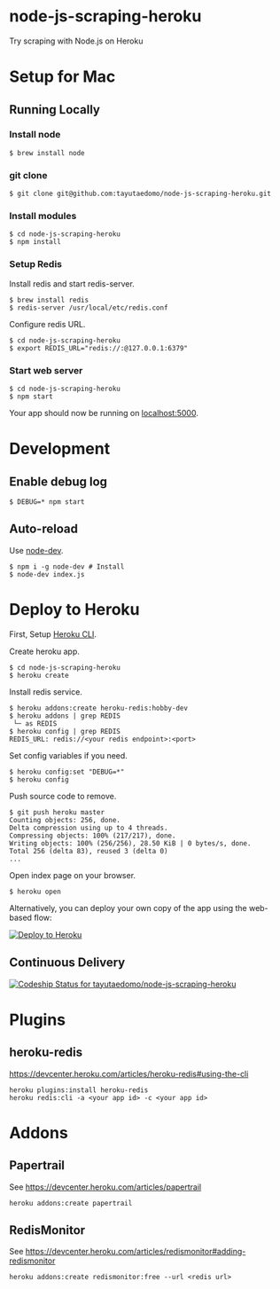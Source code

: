 # node-js-scraping-heroku
Try scraping with Node.js on Heroku


# Setup for Mac
## Running Locally
### Install node
```
$ brew install node
```

### git clone
```
$ git clone git@github.com:tayutaedomo/node-js-scraping-heroku.git
```

### Install modules
```
$ cd node-js-scraping-heroku
$ npm install
```

### Setup Redis
Install redis and start redis-server.
```
$ brew install redis
$ redis-server /usr/local/etc/redis.conf
```

Configure redis URL.
```
$ cd node-js-scraping-heroku
$ export REDIS_URL="redis://:@127.0.0.1:6379"
```

### Start web server
```
$ cd node-js-scraping-heroku
$ npm start
```
Your app should now be running on [localhost:5000](http://localhost:5000/).


# Development
## Enable debug log
```
$ DEBUG=* npm start
```

## Auto-reload
Use [node-dev](https://github.com/fgnass/node-dev).
```
$ npm i -g node-dev # Install
$ node-dev index.js
```


# Deploy to Heroku
First, Setup [Heroku CLI](https://github.com/heroku/heroku).

Create heroku app.
```
$ cd node-js-scraping-heroku
$ heroku create
```

Install redis service.
```
$ heroku addons:create heroku-redis:hobby-dev
$ heroku addons | grep REDIS
 └─ as REDIS
$ heroku config | grep REDIS
REDIS_URL: redis://<your redis endpoint>:<port>
```

Set config variables if you need.
```
$ heroku config:set "DEBUG=*"
$ heroku config
```

Push source code to remove.
```
$ git push heroku master
Counting objects: 256, done.
Delta compression using up to 4 threads.
Compressing objects: 100% (217/217), done.
Writing objects: 100% (256/256), 28.50 KiB | 0 bytes/s, done.
Total 256 (delta 83), reused 3 (delta 0)
...
```

Open index page on your browser.
```
$ heroku open
```

Alternatively, you can deploy your own copy of the app using the web-based flow:

[![Deploy to Heroku](https://www.herokucdn.com/deploy/button.png)](https://heroku.com/deploy)

## Continuous Delivery
[ ![Codeship Status for tayutaedomo/node-js-scraping-heroku](https://codeship.com/projects/c5e20a80-6dc9-0133-e702-666194911eaf/status?branch=master)](https://codeship.com/projects/115729)

# Plugins
## heroku-redis
https://devcenter.heroku.com/articles/heroku-redis#using-the-cli

```
heroku plugins:install heroku-redis
heroku redis:cli -a <your app id> -c <your app id>
```

# Addons
## Papertrail
See https://devcenter.heroku.com/articles/papertrail

```
heroku addons:create papertrail
```

## RedisMonitor
See https://devcenter.heroku.com/articles/redismonitor#adding-redismonitor

```
heroku addons:create redismonitor:free --url <redis url>
```


